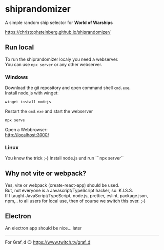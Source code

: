 # shiprandomizer

A simple random ship selector for **World of Warships**

<https://christophsteinberg.github.io/shiprandomizer/>

## Run local

To run the shiprandomizer localy you need a webserver.  
You can use `npx server` or any other webserver.

### Windows 

Download the git repository and open command shell ```cmd.exe```.  
Install node.js with winget:  

```bash
winget install nodejs
```

Restart the ```cmd.exe``` and start the webserver

```bash
npx serve
```

Open a Webbrowser:   
<http://localhost:3000/>

### Linux 
You know the trick ;-) Install node.js und run ```npx server``

## Why not vite or webpack?

Yes, vite or webpack (create-react-app) should be used.  
But, not everyone is a Javascript/TypeScript hacker, so: K.I.S.S.  
If I taught JavaScript/TypeScript, node.js, prettier, eslint, package.json, npm,.. to all users for local use, then of course we switch this over. ;-)

## Electron

An electron app should be nice... later

---
For Graf_d 😉
<https://www.twitch.tv/graf_d>
